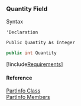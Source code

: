 ﻿### Quantity Field

Syntax

```vbnet
'Declaration

Public Quantity As Integer
```

```csharp
public int Quantity
```

[!include[Requirements](../partials/requirements.md)]

#### Reference

[PartInfo Class](FChoice.Toolkits.Clarify~FChoice.Toolkits.Clarify.PartInfo.md)  
[PartInfo Members](FChoice.Toolkits.Clarify~FChoice.Toolkits.Clarify.PartInfo_members.md)